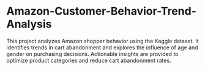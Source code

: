 # Amazon-Customer-Behavior-Trend-Analysis
This project analyzes Amazon shopper behavior using the Kaggle dataset. It identifies trends in cart abandonment and explores the influence of age and gender on purchasing decisions. Actionable insights are provided to optimize product categories and reduce cart abandonment rates.
